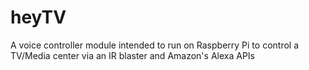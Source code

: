 # heyTV
A voice controller module intended to run on Raspberry Pi to control a TV/Media center via an IR blaster and Amazon's Alexa APIs
